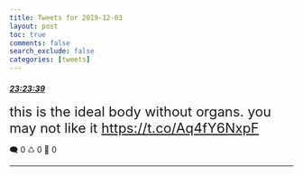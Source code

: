 ```yaml
---
title: Tweets for 2019-12-03
layout: post
toc: true
comments: false
search_exclude: false
categories: [tweets]
---
```



#### <a href = "https://twitter.com/deepfates/status/1202111202530230272">*23:23:39*</a>

<font size="5">this is the ideal body without organs. you may not like it  https://t.co/Aq4fY6NxpF</font>



🗨️ 0 ♺ 0 🤍  0   

---
    
            
